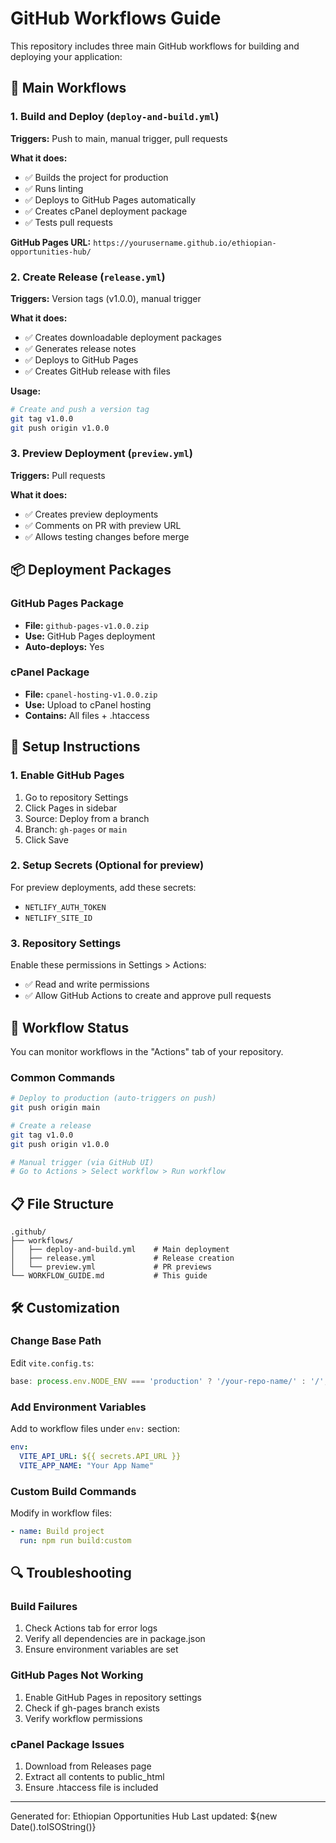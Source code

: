 # GitHub Workflows Guide

This repository includes three main GitHub workflows for building and deploying your application:

## 🚀 Main Workflows

### 1. Build and Deploy (`deploy-and-build.yml`)
**Triggers:** Push to main, manual trigger, pull requests

**What it does:**
- ✅ Builds the project for production
- ✅ Runs linting
- ✅ Deploys to GitHub Pages automatically
- ✅ Creates cPanel deployment package
- ✅ Tests pull requests

**GitHub Pages URL:** `https://yourusername.github.io/ethiopian-opportunities-hub/`

### 2. Create Release (`release.yml`)
**Triggers:** Version tags (v1.0.0), manual trigger

**What it does:**
- ✅ Creates downloadable deployment packages
- ✅ Generates release notes
- ✅ Deploys to GitHub Pages
- ✅ Creates GitHub release with files

**Usage:**
```bash
# Create and push a version tag
git tag v1.0.0
git push origin v1.0.0
```

### 3. Preview Deployment (`preview.yml`)
**Triggers:** Pull requests

**What it does:**
- ✅ Creates preview deployments
- ✅ Comments on PR with preview URL
- ✅ Allows testing changes before merge

## 📦 Deployment Packages

### GitHub Pages Package
- **File:** `github-pages-v1.0.0.zip`
- **Use:** GitHub Pages deployment
- **Auto-deploys:** Yes

### cPanel Package
- **File:** `cpanel-hosting-v1.0.0.zip`
- **Use:** Upload to cPanel hosting
- **Contains:** All files + .htaccess

## 🔧 Setup Instructions

### 1. Enable GitHub Pages
1. Go to repository Settings
2. Click Pages in sidebar
3. Source: Deploy from a branch
4. Branch: `gh-pages` or `main`
5. Click Save

### 2. Setup Secrets (Optional for preview)
For preview deployments, add these secrets:
- `NETLIFY_AUTH_TOKEN`
- `NETLIFY_SITE_ID`

### 3. Repository Settings
Enable these permissions in Settings > Actions:
- ✅ Read and write permissions
- ✅ Allow GitHub Actions to create and approve pull requests

## 🚦 Workflow Status

You can monitor workflows in the "Actions" tab of your repository.

### Common Commands

```bash
# Deploy to production (auto-triggers on push)
git push origin main

# Create a release
git tag v1.0.0
git push origin v1.0.0

# Manual trigger (via GitHub UI)
# Go to Actions > Select workflow > Run workflow
```

## 📋 File Structure

```
.github/
├── workflows/
│   ├── deploy-and-build.yml    # Main deployment
│   ├── release.yml             # Release creation
│   └── preview.yml             # PR previews
└── WORKFLOW_GUIDE.md           # This guide
```

## 🛠️ Customization

### Change Base Path
Edit `vite.config.ts`:
```typescript
base: process.env.NODE_ENV === 'production' ? '/your-repo-name/' : '/',
```

### Add Environment Variables
Add to workflow files under `env:` section:
```yaml
env:
  VITE_API_URL: ${{ secrets.API_URL }}
  VITE_APP_NAME: "Your App Name"
```

### Custom Build Commands
Modify in workflow files:
```yaml
- name: Build project
  run: npm run build:custom
```

## 🔍 Troubleshooting

### Build Failures
1. Check Actions tab for error logs
2. Verify all dependencies are in package.json
3. Ensure environment variables are set

### GitHub Pages Not Working
1. Enable GitHub Pages in repository settings
2. Check if gh-pages branch exists
3. Verify workflow permissions

### cPanel Package Issues
1. Download from Releases page
2. Extract all contents to public_html
3. Ensure .htaccess file is included

---

Generated for: Ethiopian Opportunities Hub
Last updated: ${new Date().toISOString()}